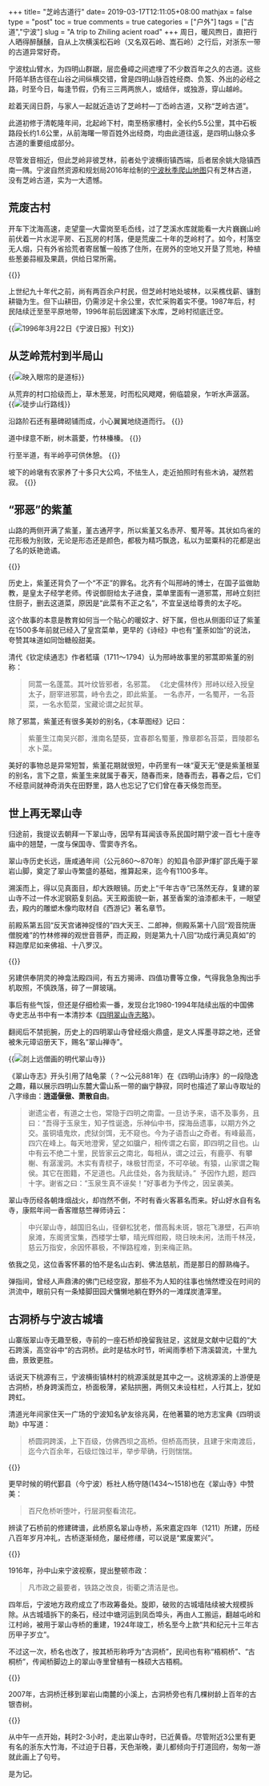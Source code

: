 +++
title= "芝岭古道行"
date= 2019-03-17T12:11:05+08:00
mathjax = false
type = "post"
toc = true
comments = true
categories = ["户外"]
tags = ["古道","宁波"]
slug = "A trip to Zhiling acient road"
+++
周日，暖风煦日，直把行人晒得醉醺醺，自从上次横溪松石岭（又名双石岭、嵩石岭）之行后，对浙东一带的古道异常好奇。

宁波枕山臂水，为四明山群踞，层峦叠嶂之间遮埋了不少数百年之久的古道。这些阡陌羊肠古径在山谷之间纵横交错，曾是四明山脉百姓经商、负笈、外出的必经之路，时至今日，每逢节假，仍有三三两两旅人，或结伴，或独游，穿山越岭。

趁着天阔日蔚，与家人一起就近造访了芝岭村—丁岙岭古道，又称“芝岭古道”。
<!--more-->
此道初修于清乾隆年间，北起岭下村，南至杨家槽村，全长约5.5公里，其中石板路段长约1.6公里，从前海曙一带百姓外出经商，均由此道往返，是四明山脉众多古道的重要组成部分。

尽管发音相近，但此芝岭非彼芝林，前者处宁波横街镇西端，后者居余姚大隐镇西南一隅。宁波自然资源和规划局2016年绘制的[宁波秋季爬山地图](http://www.nbplan.gov.cn/art/2016/11/10/art_18240_2661901.html)只有芝林古道，没有芝岭古道，实为一大遗憾。

## 荒废古村
开车下沈海高速，走望童—大雷岗至毛岙线，过了芝溪水库就能看一大片巍巍山岭前伏着一片水泥平房、石瓦房的村落，便是荒废二十年的芝岭村了。如今，村落空无人烟，只有外省拾荒者寄居蟹一般拣了住所，在房外的空地又开垦了荒地，种植些葱姜蒜椒及果蔬，供给日常所需。

{{<img src="https://ian2.oss-cn-hangzhou.aliyuncs.com/clt6/IMG_8938r2.jpg" alt="">}}

上世纪九十年代之前，尚有两百余户村民，但芝岭村地处坡林，以采樵伐薪、镰割耕锄为生。但下山耕田，仍需涉足十余公里，农忙采购着实不便。1987年后，村民陆续迁至至平原地带，1996年前后因建溪下水库，芝岭村彻底迁空。

{{<img src="https://ian2.oss-cn-hangzhou.aliyuncs.com/2019-03-18-091139.jpg" alt="1996年3月22日《宁波日报》刊文">}}

## 从芝岭荒村到半局山

{{<img src="https://ian2.oss-cn-hangzhou.aliyuncs.com/clt6/20190320115959.png" alt="映入眼帘的是道标">}}

从荒弃的村口拾级而上，草木葱茏，时而松风飕飕，俯临碧泉，乍听水声潺潺。
{{<img src="https://ian2.oss-cn-hangzhou.aliyuncs.com/clt6/20190320120402.png" alt="徒步山行路线">}}

沿路阶石还有墓碑砌铺而成，小心翼翼地绕道而行。
{{<img src="https://ian2.oss-cn-hangzhou.aliyuncs.com/clt6/IMG_8949re.jpg" alt="">}}

道中绿意不断，树木蓊薆，竹林榛榛。
{{<img src="https://ian2.oss-cn-hangzhou.aliyuncs.com/clt6/IMG_8996re2.jpg" alt="">}}

行至半道，有半岭亭可供休憩。
{{<img src="https://ian2.oss-cn-hangzhou.aliyuncs.com/clt6/IMG_8976re2.jpg" alt="">}}

坡下的岭墩有农家养了十多只大公鸡，不怯生人，走近拍照时有些木讷，凝然若寂。
{{<img src="https://ian2.oss-cn-hangzhou.aliyuncs.com/clt6/IMG_9045r2.jpg" alt="">}}

## “邪恶”的紫堇
山路的两侧开满了紫堇，堇古通芹字，所以紫堇又名赤芹、蜀芹等。其状如鸟雀的花形极为别致，无论是形态还是颜色，都极为精巧飘逸，私以为罂粟科的花都是出了名的妖艳诡谲。

{{<img src="https://ian2.oss-cn-hangzhou.aliyuncs.com/clt6/IMG_9048r2.jpg" alt="">}}

历史上，紫堇还背负了一个“不正”的罪名。北齐有个叫邢峙的博士，在国子监做助教，是皇太子经学老师。传说御厨给太子进食，菜单里面有一道邪蒿，邢峙立刻拦住厨子，删去这道菜，原因是“此菜有不正之名”，不宜呈送给尊贵的太子吃。

这个故事的本意是教育如何当一个贴心的暖奴才、好下属，但也从侧面印证了紫堇在1500多年前就已经入了皇宫菜单，更早的《诗经》中也有“堇荼如饴”的说法，夸赞其味道如同饴糖般甜美。

清代《钦定续通志》作者嵇璜（1711～1794）认为邢峙故事里的邪蒿即紫堇的别称：

>同蒿一名蓬蒿。其叶纹皆邪者，名邪蒿。
>《北史儒林传》邢峙以经入授皇太子，厨宰进邪蒿，峙令去之，即此紫堇。
>一名赤芹，一名蜀芹，一名苔菜，一名水萄菜，宝藏论谓之起贫草。

除了邪蒿，紫堇还有很多美妙的别名，《本草图经》记曰：

>紫董生江南吴兴郡，淮南名楚葵，宜春郡名蜀董，豫章郡名苔菜，晋陵郡名水卜菜。

美好的事物总是异常短暂，紫堇花期就很短，中药里有一味“夏天无”便是紫堇根茎的别名，言下之意，紫堇生来就属于春天，随春而来，随春而去，暮春之后，它们不经意间就神奇消失在田野里，路人也忘记了它们曾在春天倏忽而至。

## 世上再无翠山寺
归途前，我提议去朝拜一下翠山寺，因早有耳闻该寺系民国时期宁波一百七十座寺庙中的翘楚，一度与保国寺、雪窦寺齐名。

翠山寺历史长远，唐咸通年间（公元860～870年）的知县令邵尹煇扩邵氏庵于翠岩山脚，奠定了翠山寺繁盛的基础，推算起来，迄今有1100多年。

溯溪而上，得以见真面目，却大跌眼镜。历史上“千年古寺”已荡然无存，复建的翠山寺不过一件水泥钢筋复刻品。天王殿面貌一新，甚至香案的油漆都未干，一眼望去，殿内的雕塑木像均取材自《西游记》著名章节。

前殿系第五回“反天宫诸神捉怪的”四大天王、二郎神，侧殿系第十八回“观音院唐僧脱难”的竹林修禅的观世音菩萨，而正殿，则是第九十八回“功成行满见真如”的释迦摩尼如来佛祖、十八罗汉。

{{<img src="https://ian2.oss-cn-hangzhou.aliyuncs.com/clt6/四大天王.jpg" alt="">}}

另建供奉阴灵的神龛法殿四间，有五方揭谛、四值功曹等立像，气得我急急掏出手机取照，不慎跌落，碎了一屏玻璃。

事后有些气馁，但还是仔细检索一番，发现台北1980-1994年陆续出版的中国佛寺史志丛书中有一本清抄本《[四明翠山寺志略](http://buddhistinformatics.ddbc.edu.tw/fosizhi/archives/g093_cuishansizhi.zip)》。

翻阅后不禁扼腕，历史上的四明翠山寺曾经烟火鼎盛，是文人挥墨寻踪之地，还曾被朱元璋诏册天下，赐名“翠山禅寺”。

{{<img src="https://ian2.oss-cn-hangzhou.aliyuncs.com/clt6/cuishansitu.jpeg" alt="剡上远僧画的明代翠山寺">}}

《翠山寺志》开头引用了陆龟蒙（？～公元881年）在《四明山诗序》的一段隐逸之趣，藉以展示四明山东麓大雷山系一带的幽宁静寂，同时也描述了翠山寺取址的八字缘由：**逍遥偃傲、萧散自由**。 

>谢遗尘者，有道之士也，常隐于四明之南雷。一旦访予来，语不及事务，且曰：“吾得于玉泉生，知子性诞逸，乐神仙中书，探海岳遗事，以期方外之交。虽铜墙鬼炊，虎狱剑饵，无不窥也。今为子语吾山之奇者。有峰最高，四穴在峰上。每天地澄霁，望之如牖户，相传谓之右窗，即四明之目也。山中有云不绝二十里，民皆家云之南北，每相从，谓之过云，有鹿亭、有攀榭、有潺湲洞。木实有青棂子，味极甘而坚，不可卒破。有猿，山家谓之鞠侯。其它在图籍，不足道也。凡此佳处，各为我赋诗。”  予因作九题，题四十字。谢省之曰：“玉泉生真不诬矣！”好事者为予传之，因呈袭美。 

翠山寺历经各朝烽烟战火，却岿然不倒，不时有香火客慕名而来。好山好水自有名寺，康熙年间一香客赠慈竺禅师诗云：

>中兴翠山寺，越国旧名山，径僻松犹老，僧高髥未斑，银花飞瀑壁，石声响泉滩，东阁贤宝集，西楼学士攀，晴光辉绀殿，晓日映未闲，法雨千林茂，慈云万指安，余因怀慕极，不惮路程难，到来梅正熟。

依我之见，这位香客怀慕的怕不是名山古刹、佛法慈航，而是那日的醇熟梅子。

弹指间，曾经人声鼎沸的佛门已经空寂，那些不为人知的往事也悄然堙没在时间的洪流中，眼前只有一条矮脚田园犬慵懒地躺在野外的一滩煤炭渣滓里。

## 古洞桥与宁波古城墙
山寨版翠山寺无趣至极，寺前的一座石桥却挽留我驻足，这就是文献中记载的“大石跨溪，高空谷中“的古洞桥。此时是枯水时节，听闻雨季桥下清溪碧流，十里九曲，景致更胜。

话说天下桃源有三，宁波横街镇林村的桃源溪就是其中之一。这桃源溪的上游便是古洞桥，桥身跨溪而立，桥面极薄，紧贴拱圈，两侧又未设柱栏，人行其上，犹如跨虹。

清道光年间家住天一广场的宁波知名驴友徐兆昺，在他著纂的地方志宝典《四明谈助》中写道：

>桥圆洞跨溪，上下百级，仿佛西坝之高桥。但桥高而狭，且建于宋南渡后，迄今六百余年，石级烂蚀过半，举步荦确，行则惴惴。

{{<img src="https://ian2.oss-cn-hangzhou.aliyuncs.com/clt6/cuishansire2.jpg" alt="">}}

更早时候的明代鄞县（今宁波）栎社人杨守随(1434～1518)也在《翠山寺》中赞美：

>百尺危桥听堕叶，行层洞壑看流花。

辨读了石桥前的修建碑谱，此桥原名翠山寺桥，系宋嘉定四年（1211）所建，历经八百年岁月冲礼，古桥逐渐倾危，屡经修缮，可以说是“累废累兴”。

{{<img src="https://ian2.oss-cn-hangzhou.aliyuncs.com/clt6/20190320120038.png" alt="">}}

1916年，孙中山来宁波视察，提出整顿市政：

>凡市政之最要者，铁路之改良，街衢之清洁是也。

四年后，宁波地方政府成立了市政筹备处。旋即，破败的古城墙陆续被大规模拆除。从古城墙拆下的条石，经过中塘河运到凤岙埠头，再由人工搬运，翻越屯岭和江村岭，被用于翠山寺桥的重建，1924年竣工，桥名至今上款“共和纪元十三年古历甲子岁立”。

不过这一次，桥名也改了，按其桥形称呼为“古洞桥”，民间也有称“梧桐桥”、“古桐桥”，传闻桥脚边上的翠山寺里曾植有一株硕大古梧桐。

{{<img src="https://ian2.oss-cn-hangzhou.aliyuncs.com/clt6/IMG_9056r2.jpg" alt="">}}

2007年，古洞桥迁移到翠岩山南麓的小溪上，古洞桥旁也有几棵树龄上百年的古银杏树。

{{<img src="https://ian2.oss-cn-hangzhou.aliyuncs.com/clt6/IMG_9072re2.jpg" alt="">}}

从中午一点开始，耗时2-3小时，走出翠山寺时，已近黄昏。尽管附近3公里有更有名的浙东大竹海，不过迫于日暮，天色渐晚，妻儿都倾向于打道回府，匆匆一游就此画上了句号。

是为记。
